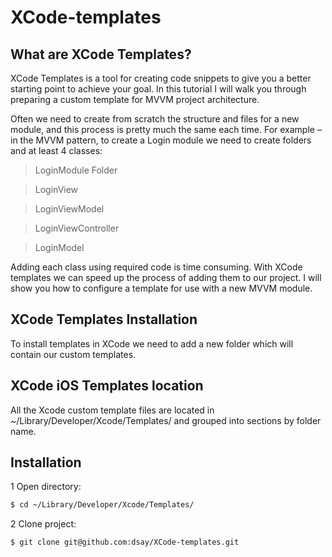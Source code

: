 # XCode-templates
## What are XCode Templates?

XCode Templates is a tool for creating code snippets to give you a better starting point to achieve your goal. In this tutorial I will walk you through preparing a custom template for MVVM project architecture.

Often we need to create from scratch the structure and files for a new module, and this process is pretty much the same each time. For example – in the MVVM pattern, to create a Login module we need to create folders and at least 4 classes:

> LoginModule Folder

> LoginView

> LoginViewModel

> LoginViewController

> LoginModel

Adding each class using required code is time consuming. With XCode templates we can speed up the process of adding them to our project. I will show you how to configure a template for use with a new MVVM module.

## XCode Templates Installation

To install templates in XCode we need to add a new folder which will contain our custom templates.

## XCode iOS Templates location

All the Xcode custom template files are located in  ~/Library/Developer/Xcode/Templates/ and grouped into sections by folder name. 

## Installation

1 Open directory: 
```bash
$ cd ~/Library/Developer/Xcode/Templates/
```
2 Clone project:
```bash
$ git clone git@github.com:dsay/XCode-templates.git
```
